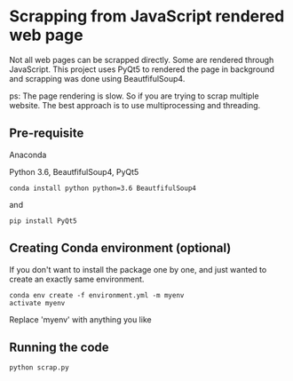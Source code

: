 # Scrapping from JavaScript rendered web page 

Not all web pages can be scrapped directly. Some are rendered through JavaScript.
This project uses PyQt5 to rendered the page in background and scrapping was done 
using BeautfifulSoup4.

ps: The page rendering is slow. So if you are trying to scrap multiple website. 
The best approach is to use multiprocessing and threading.

## Pre-requisite

Anaconda
 
Python 3.6, BeautfifulSoup4, PyQt5
```
conda install python python=3.6 BeautfifulSoup4 
```
and
```
pip install PyQt5
```

## Creating Conda environment (optional)
If you don't want to install the package one by one, and just wanted to create
an exactly same environment.
```
conda env create -f environment.yml -m myenv
activate myenv
```
Replace 'myenv' with anything you like

## Running the code
```
python scrap.py
```
